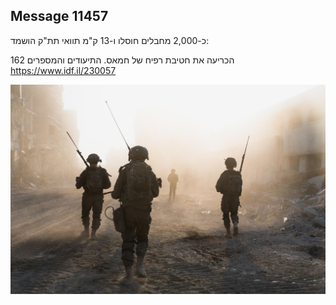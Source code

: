## Message 11457

כ-2,000 מחבלים חוסלו ו-13 ק"מ תוואי תת"ק הושמד:

162 הכריעה את חטיבת רפיח של חמאס. התיעודים והמספרים
https://www.idf.il/230057

![Photo](11457/11457_photo.jpg)
